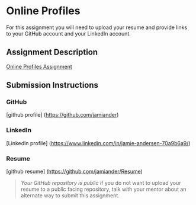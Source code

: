 # Online Profiles
For this assignment you will need to upload your resume and provide links to your GitHub account and your LinkedIn account.

## Assignment Description
[Online Profiles Assignment](https://education.launchcode.org/liftoff/modules/assignments/online-profiles)

## Submission Instructions
 
### GitHub
[github profile] (https://github.com/jamiander)
 
### LinkedIn
[LinkedIn profile] (https://www.linkedin.com/in/jamie-andersen-70a9b6a9/)

### Resume
[github resume] (https://github.com/jamiander/Resume)

> *Your GitHub repository is public* if you do not want to upload your resume to a public facing repository, talk with your mentor about an alternate way to submit this assignment.
